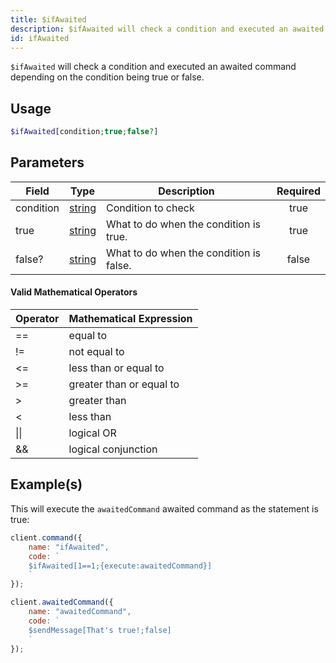 ```yaml
---
title: $ifAwaited
description: $ifAwaited will check a condition and executed an awaited command depending on the condition being true or false.
id: ifAwaited
---
```


`$ifAwaited` will check a condition and executed an awaited command depending on the condition being true or false.

## Usage

```php
$ifAwaited[condition;true;false?]
```

## Parameters

| Field     | Type                                                                                              | Description                             | Required |
| --------- | ------------------------------------------------------------------------------------------------- | --------------------------------------- | :------: |
| condition | [string](https://developer.mozilla.org/en-US/docs/Web/JavaScript/Reference/Global_Objects/String) | Condition to check                      |   true   |
| true      | [string](https://developer.mozilla.org/en-US/docs/Web/JavaScript/Reference/Global_Objects/String) | What to do when the condition is true.  |   true   |
| false?    | [string](https://developer.mozilla.org/en-US/docs/Web/JavaScript/Reference/Global_Objects/String) | What to do when the condition is false. |  false   |

#### Valid Mathematical Operators

| Operator | Mathematical Expression  |
| -------- | ------------------------ |
| ==       | equal to                 |
| !=       | not equal to             |
| \<=      | less than or equal to    |
| \>=      | greater than or equal to |
| \>       | greater than             |
| \<       | less than                |
| \|\|     | logical OR               |
| &&       | logical conjunction      |

## Example(s)

This will execute the `awaitedCommand` awaited command as the statement is true:

```javascript
client.command({
    name: "ifAwaited",
    code: `
    $ifAwaited[1==1;{execute:awaitedCommand}]
    `
});

client.awaitedCommand({
    name: "awaitedCommand",
    code: `
    $sendMessage[That's true!;false]
    `
});
```
